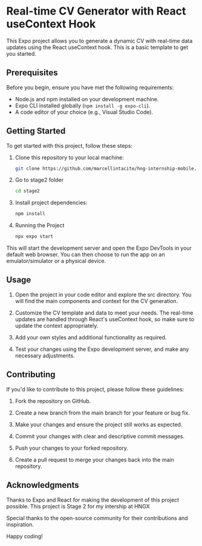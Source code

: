 # Real-time CV Generator with React useContext Hook

This Expo project allows you to generate a dynamic CV with real-time data updates using the React useContext hook. This is a basic template to get you started.

## Prerequisites

Before you begin, ensure you have met the following requirements:

- Node.js and npm installed on your development machine.
- Expo CLI installed globally (`npm install -g expo-cli`).
- A code editor of your choice (e.g., Visual Studio Code).

## Getting Started

To get started with this project, follow these steps:

1. Clone this repository to your local machine:

   ```bash
   git clone https://github.com/marcellintacite/hng-internship-mobile.git

   ```

2. Go to stage2 folder

   ```bash
   cd stage2

   ```

3. Install project dependencies:
   ```bash
   npm install
   ```
4. Running the Project
   ```bash
   npx expo start
   ```

This will start the development server and open the Expo DevTools in your default web browser. You can then choose to run the app on an emulator/simulator or a physical device.

## Usage

1. Open the project in your code editor and explore the src directory. You will find the main components and context for the CV generation.

2. Customize the CV template and data to meet your needs. The real-time updates are handled through React's useContext hook, so make sure to update the context appropriately.

3. Add your own styles and additional functionality as required.

4. Test your changes using the Expo development server, and make any necessary adjustments.


## Contributing

If you'd like to contribute to this project, please follow these guidelines:

1. Fork the repository on GitHub.

2. Create a new branch from the main branch for your feature or bug fix.

3. Make your changes and ensure the project still works as expected.

4. Commit your changes with clear and descriptive commit messages.

5. Push your changes to your forked repository.

6. Create a pull request to merge your changes back into the main repository.

## Acknowledgments
Thanks to Expo and React for making the development of this project possible. 
This project is Stage 2 for my intership at HNGX

Special thanks to the open-source community for their contributions and inspiration.

Happy coding!
